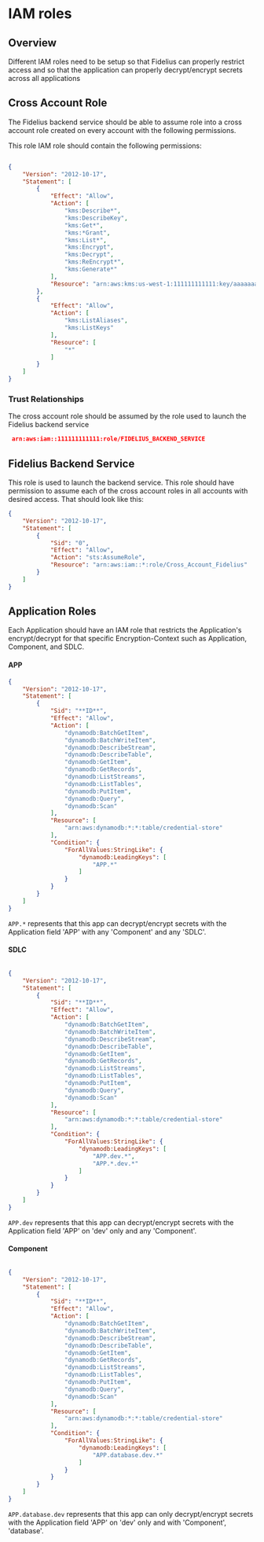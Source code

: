 # IAM roles

## Overview
Different IAM roles need to be setup so that Fidelius can properly restrict access and so 
that the application can properly decrypt/encrypt secrets across all applications


## Cross Account Role
The Fidelius backend service should be able to assume role into a cross account role created on every account
with the following permissions.

This role IAM role should contain the following permissions:
```json

{
    "Version": "2012-10-17",
    "Statement": [
        {
            "Effect": "Allow",
            "Action": [
                "kms:Describe*",
                "kms:DescribeKey",
                "kms:Get*",
                "kms:*Grant",
                "kms:List*",
                "kms:Encrypt",
                "kms:Decrypt",
                "kms:ReEncrypt*",
                "kms:Generate*"
            ],
            "Resource": "arn:aws:kms:us-west-1:111111111111:key/aaaaaaaa-bbbb-cccc-dddd-eeeeeeeeeeee"
        },
        {
            "Effect": "Allow",
            "Action": [
                "kms:ListAliases",
                "kms:ListKeys"
            ],
            "Resource": [
                "*"
            ]
        }
    ]
}

```

### Trust Relationships
The cross account role should be assumed by the role used to launch the Fidelius backend service
``` json
 arn:aws:iam::111111111111:role/FIDELIUS_BACKEND_SERVICE
```

## Fidelius Backend Service
This role is used to launch the backend service.  This role should have permission to assume each
of the cross account roles in all accounts with desired access.  That should look like this:

```json
{
    "Version": "2012-10-17",
    "Statement": [
        {
            "Sid": "0",
            "Effect": "Allow",
            "Action": "sts:AssumeRole",
            "Resource": "arn:aws:iam::*:role/Cross_Account_Fidelius"
        }
    ]
}
```

## Application Roles
Each Application should have an IAM role that restricts the Application's encrypt/decrypt
for that specific Encryption-Context such as Application, Component, and SDLC.

#### APP
```json
{
    "Version": "2012-10-17",
    "Statement": [
        {
            "Sid": "**ID**",
            "Effect": "Allow",
            "Action": [
                "dynamodb:BatchGetItem",
                "dynamodb:BatchWriteItem",
                "dynamodb:DescribeStream",
                "dynamodb:DescribeTable",
                "dynamodb:GetItem",
                "dynamodb:GetRecords",
                "dynamodb:ListStreams",
                "dynamodb:ListTables",
                "dynamodb:PutItem",
                "dynamodb:Query",
                "dynamodb:Scan"
            ],
            "Resource": [
                "arn:aws:dynamodb:*:*:table/credential-store"
            ],
            "Condition": {
                "ForAllValues:StringLike": {
                    "dynamodb:LeadingKeys": [
                        "APP.*"
                    ]
                }
            }
        }
    ]
}
```
`APP.*` represents that this app can decrypt/encrypt secrets with the Application field 'APP' with any 'Component' and any 'SDLC'.

#### SDLC
```json

{
    "Version": "2012-10-17",
    "Statement": [
        {
            "Sid": "**ID**",
            "Effect": "Allow",
            "Action": [
                "dynamodb:BatchGetItem",
                "dynamodb:BatchWriteItem",
                "dynamodb:DescribeStream",
                "dynamodb:DescribeTable",
                "dynamodb:GetItem",
                "dynamodb:GetRecords",
                "dynamodb:ListStreams",
                "dynamodb:ListTables",
                "dynamodb:PutItem",
                "dynamodb:Query",
                "dynamodb:Scan"
            ],
            "Resource": [
                "arn:aws:dynamodb:*:*:table/credential-store"
            ],
            "Condition": {
                "ForAllValues:StringLike": {
                    "dynamodb:LeadingKeys": [
                        "APP.dev.*",
                        "APP.*.dev.*"
                    ]
                }
            }
        }
    ]
}
```
`APP.dev` represents that this app can decrypt/encrypt secrets with the Application field 'APP' on 'dev' only and any 'Component'.

#### Component
```json

{
    "Version": "2012-10-17",
    "Statement": [
        {
            "Sid": "**ID**",
            "Effect": "Allow",
            "Action": [
                "dynamodb:BatchGetItem",
                "dynamodb:BatchWriteItem",
                "dynamodb:DescribeStream",
                "dynamodb:DescribeTable",
                "dynamodb:GetItem",
                "dynamodb:GetRecords",
                "dynamodb:ListStreams",
                "dynamodb:ListTables",
                "dynamodb:PutItem",
                "dynamodb:Query",
                "dynamodb:Scan"
            ],
            "Resource": [
                "arn:aws:dynamodb:*:*:table/credential-store"
            ],
            "Condition": {
                "ForAllValues:StringLike": {
                    "dynamodb:LeadingKeys": [
                        "APP.database.dev.*"
                    ]
                }
            }
        }
    ]
}
```
`APP.database.dev` represents that this app can only decrypt/encrypt secrets with the Application field 'APP' on 'dev' only and with 'Component', 'database'.
